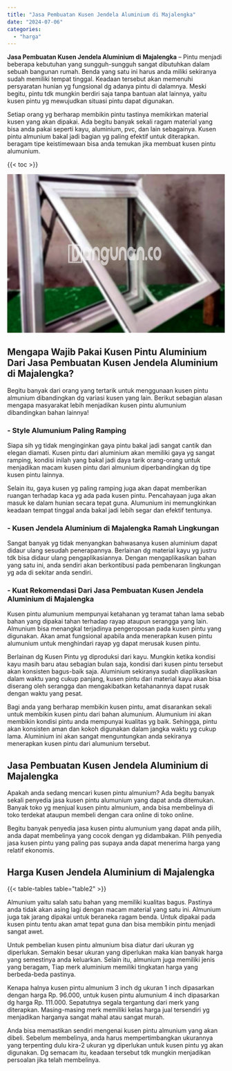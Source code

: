 ```yaml
---
title: "Jasa Pembuatan Kusen Jendela Aluminium di Majalengka"
date: "2024-07-06"
categories: 
  - "harga"
---
```


**Jasa Pembuatan Kusen Jendela Aluminium di Majalengka** – Pintu menjadi beberapa kebutuhan yang sungguh-sungguh sangat dibutuhkan dalam sebuah bangunan rumah. Benda yang satu ini harus anda miliki sekiranya sudah memiliki tempat tinggal. Keadaan tersebut akan memenuhi persyaratan hunian yg fungsional dg adanya pintu di dalamnya. Meski begitu, pintu tdk mungkin berdiri saja tanpa bantuan alat lainnya, yaitu kusen pintu yg mewujudkan situasi pintu dapat digunakan.

Setiap orang yg berharap membikin pintu tastinya memikirkan material kusen yang akan dipakai. Ada begitu banyak sekali ragam material yang bisa anda pakai seperti kayu, aluminium, pvc, dan lain sebagainya. Kusen pintu almunium bakal jadi bagian yg paling efektif untuk diterapkan. beragam tipe keistimewaan bisa anda temukan jika membuat kusen pintu alumunium.

{{< toc >}}

![Jasa Pembuatan Kusen Jendela Aluminium di Majalengka](/images/harga-kusen-jendela-alumunium-01.png)

## Mengapa Wajib Pakai Kusen Pintu Aluminium Dari Jasa Pembuatan Kusen Jendela Aluminium di Majalengka?

Begitu banyak dari orang yang tertarik untuk menggunaan kusen pintu almunium dibandingkan dg variasi kusen yang lain. Berikut sebagian alasan mengapa masyarakat lebih menjadikan kusen pintu alumunium dibandingkan bahan lainnya!

### \- Style Alumunium Paling Ramping

Siapa sih yg tidak menginginkan gaya pintu bakal jadi sangat cantik dan elegan diamati. Kusen pintu dari aluminium akan memiliki gaya yg sangat ramping, kondisi inilah yang bakal jadi daya tarik orang-orang untuk menjadikan macam kusen pintu dari almunium diperbandingkan dg tipe kusen pintu lainnya.

Selain itu, gaya kusen yg paling ramping juga akan dapat memberikan ruangan terhadap kaca yg ada pada kusen pintu. Pencahayaan juga akan masuk ke dalam hunian secara tepat guna. Alumunium ini memungkinkan keadaan tempat tinggal anda bakal jadi lebih segar dan efektif tentunya.

### \- Kusen Jendela Aluminium di Majalengka Ramah Lingkungan

Sangat banyak yg tidak menyangkan bahwasanya kusen aluminium dapat didaur ulang sesudah penerapannya. Berlainan dg material kayu yg justru tdk bisa didaur ulang pengaplikasiannya. Dengan mengaplikasikan bahan yang satu ini, anda sendiri akan berkontibusi pada pembenaran lingkungan yg ada di sekitar anda sendiri.

### \- Kuat Rekomendasi Dari Jasa Pembuatan Kusen Jendela Aluminium di Majalengka

Kusen pintu alumunium mempunyai ketahanan yg teramat tahan lama sebab bahan yang dipakai tahan terhadap rayap ataupun serangga yang lain. Almunium bisa menangkal terjadinya pengeroposan pada kusen pintu yang digunakan. Akan amat fungsional apabila anda menerapkan kusen pintu alumunium untuk menghindari rayap yg dapat merusak kusen pintu.

Berlainan dg Kusen Pintu yg diproduksi dari kayu. Mungkin ketika kondisi kayu masih baru atau sebagian bulan saja, kondisi dari kusen pintu tersebut akan konsisten bagus-baik saja. Aluminium sekiranya sudah diaplikasikan dalam waktu yang cukup panjang, kusen pintu dari material kayu akan bisa diserang oleh serangga dan mengakibatkan ketahanannya dapat rusak dengan waktu yang pesat.

Bagi anda yang berharap membikin kusen pintu, amat disarankan sekali untuk membikin kusen pintu dari bahan alumunium. Alumunium ini akan membikin kondisi pintu anda mempunyai kualitas yg baik. Sehingga, pintu akan konsisten aman dan kokoh digunakan dalam jangka waktu yg cukup lama. Aluminium ini akan sangat menguntungkan anda sekiranya menerapkan kusen pintu dari alumunium tersebut.

## Jasa Pembuatan Kusen Jendela Aluminium di Majalengka

Apakah anda sedang mencari kusen pintu almunium? Ada begitu banyak sekali penyedia jasa kusen pintu alumunium yang dapat anda ditemukan. Banyak toko yg menjual kusen pintu almunium, anda bisa membelinya di toko terdekat ataupun membeli dengan cara online di toko online.

Begitu banyak penyedia jasa kusen pintu alumunium yang dapat anda pilih, anda dapat membelinya yang cocok dengan yg didambakan. Pilih penyedia jasa kusen pintu yang paling pas supaya anda dapat menerima harga yang relatif ekonomis.

## Harga Kusen Jendela Aluminium di Majalengka

{{< table-tables table="table2" >}}

Almunium yaitu salah satu bahan yang memiliki kualitas bagus. Pastinya anda tidak akan asing lagi dengan macam material yang satu ini. Almunium juga tak jarang dipakai untuk beraneka ragam benda. Untuk dipakai pada kusen pintu tentu akan amat tepat guna dan bisa membikin pintu menjadi sangat awet.

Untuk pembelian kusen pintu almunium bisa diatur dari ukuran yg diperlukan. Semakin besar ukuran yang diperlukan maka kian banyak harga yang semestinya anda keluarkan. Selain itu, almunium juga memiliki jenis yang beragam, Tiap merk aluminium memiliki tingkatan harga yang berbeda-beda pastinya.

Kenapa halnya kusen pintu almunium 3 inch dg ukuran 1 inch dipasarkan dengan harga Rp. 96.000, untuk kusen pintu alumunium 4 inch dipasarkan dg harga Rp. 111.000. Sepatutnya segala tergantung dari merk yang diterapkan. Masing-masing merk memiliki kelas harga jual tersendiri yg menjadikan harganya sangat mahal atau sangat murah.

Anda bisa memastikan sendiri mengenai kusen pintu almunium yang akan dibeli. Sebelum membelinya, anda harus mempertimbangkan ukurannya yang terpenting dulu kira-2 ukuran yg diperlukan untuk kusen pintu yg akan digunakan. Dg semacam itu, keadaan tersebut tdk mungkin menjadikan persoalan jika telah membelinya.
